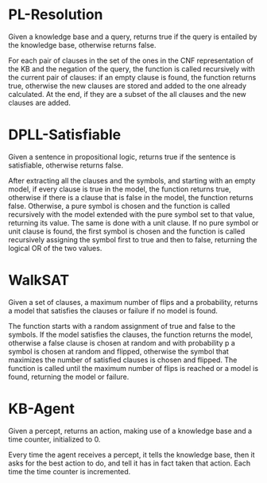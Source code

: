 # PL-Resolution

Given a knowledge base and a query, returns true if the query is entailed by the knowledge base, otherwise returns false.

For each pair of clauses in the set of the ones in the CNF representation of the KB and the negation of the query, the function is called recursively with the current pair of clauses: if an empty clause is found, the function returns true, otherwise the new clauses are stored and added to the one already calculated. At the end, if they are a subset of the all clauses and the new clauses are added.

# DPLL-Satisfiable

Given a sentence in propositional logic, returns true if the sentence is satisfiable, otherwise returns false.

After extracting all the clauses and the symbols, and starting with an empty model, if every clause is true in the model, the function returns true, otherwise if there is a clause that is false in the model, the function returns false. Otherwise, a pure symbol is chosen and the function is called recursively with the model extended with the pure symbol set to that value, returning its value. The same is done with a unit clause. If no pure symbol or unit clause is found, the first symbol is chosen and the function is called recursively assigning the symbol first to true and then to false, returning the logical OR of the two values.

# WalkSAT

Given a set of clauses, a maximum number of flips and a probability, returns a model that satisfies the clauses or failure if no model is found.

The function starts with a random assignment of true and false to the symbols. If the model satisfies the clauses, the function returns the model, otherwise a false clause is chosen at random and with probability p a symbol is chosen at random and flipped, otherwise the symbol that maximizes the number of satisfied clauses is chosen and flipped. The function is called until the maximum number of flips is reached or a model is found, returning the model or failure.

# KB-Agent

Given a percept, returns an action, making use of a knowledge base and a time counter, initialized to 0.

Every time the agent receives a percept, it tells the knowledge base, then it asks for the best action to do, and tell it has in fact taken that action. Each time the time counter is incremented.

